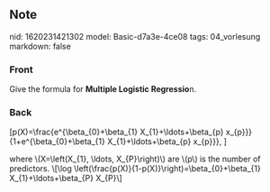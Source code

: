 ## Note
nid: 1620231421302
model: Basic-d7a3e-4ce08
tags: 04_vorlesung
markdown: false

### Front
Give the formula for <b>Multiple Logistic Regressio</b>n.

### Back
\[p(X)=\frac{e^{\beta_{0}+\beta_{1} X_{1}+\ldots+\beta_{p}
x_{p}}}{1+e^{\beta_{0}+\beta_{1} X_{1}+\ldots+\beta_{p} x_{p}}}, \]
<div>
  where \(X=\left(X_{1}, \ldots, X_{P}\right)\) are \(p\) is the
  number of predictors. \[\log
  \left(\frac{p(X)}{1-p(X)}\right)=\beta_{0}+\beta_{1}
  X_{1}+\ldots+\beta_{P} X_{P}\]
</div>
